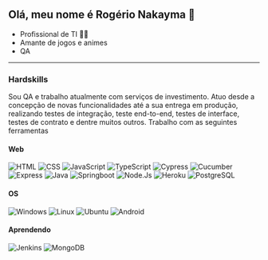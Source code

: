 ## Olá, meu nome é Rogério Nakayma 👋

- Profissional de TI 👩‍💻
- Amante de jogos e animes
- QA

----

### Hardskills

Sou QA e trabalho atualmente com serviços de investimento. Atuo desde a concepção de novas funcionalidades até a sua entrega em produção, realizando testes de integração, teste end-to-end, testes de interface, testes de contrato e dentre muitos outros. Trabalho com as seguintes ferramentas

#### Web

![HTML](https://img.shields.io/badge/HTML5-E34F26?style=for-the-badge&logo=html5&logoColor=white)
![CSS](https://img.shields.io/badge/CSS3-1572B6?style=for-the-badge&logo=css3&logoColor=white)
![JavaScript](https://img.shields.io/badge/JavaScript-yellow?style=for-the-badge&logo=javascript&logoColor=white)
![TypeScript](https://img.shields.io/badge/Typescript-blue?style=for-the-badge&logo=typescript&logoColor=white)
![Cypress](https://img.shields.io/badge/Cypress-black?style=for-the-badge&logo=cypress&logoColor=white)
![Cucumber](https://img.shields.io/badge/Cucumber-green?style=for-the-badge&logo=cucumber&logoColor=white)  
![Express](https://img.shields.io/badge/Express-blue?style=for-the-badge&logo=express&logoColor=black)
![Java](https://img.shields.io/badge/Java-red?style=for-the-badge&logo=java&logoColor=black)
![Springboot](https://img.shields.io/badge/Springboot-green?style=for-the-badge&logo=springboot&logoColor=black)
![Node.Js](https://img.shields.io/badge/Node.js-43853D?style=for-the-badge&logo=node.js&logoColor=white)
![Heroku](https://img.shields.io/badge/Heroku-430098?style=for-the-badge&logo=heroku&logoColor=white)
![PostgreSQL](https://img.shields.io/badge/postgresql-4169E1?style=for-the-badge&logo=postgresql&logoColor=black)

#### OS

![Windows](https://img.shields.io/badge/Windows-blue?style=for-the-badge&logo=windows&logoColor=white)
![Linux](https://img.shields.io/badge/Linux-FCC624?style=for-the-badge&logo=linux&logoColor=black)
![Ubuntu](https://img.shields.io/badge/Ubuntu-orange?style=for-the-badge&logo=ubuntu&logoColor=black)
![Android](https://img.shields.io/badge/Android-green?style=for-the-badge&logo=android&logoColor=black)


#### Aprendendo

![Jenkins](https://img.shields.io/badge/Jenkins-D24939?style=for-the-badge&logo=jenkins&logoColor=white)
![MongoDB](https://img.shields.io/badge/MongoDB-47A248?style=for-the-badge&logo=mongodb&logoColor=white)
<!--
**Rogerio-N/Rogerio-N** is a ✨ _special_ ✨ repository because its `README.md` (this file) appears on your GitHub profile.

Here are some ideas to get you started:

- 🔭 I’m currently working on ...
- 🌱 I’m currently learning ...
- 👯 I’m looking to collaborate on ...
- 🤔 I’m looking for help with ...
- 💬 Ask me about ...
- 📫 How to reach me: ...
- 😄 Pronouns: ...
- ⚡ Fun fact: ...
-->
